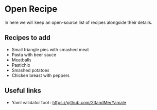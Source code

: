 # Open Recipe

In here we will keep an open-source list of recipes alongside their details.

## Recipes to add

- Small triangle pies with smashed meat
- Pasta with beer sauce
- Meatballs
- Pastichio
- Smashed potatoes
- Chicken breast with peppers

## Useful links

- Yaml validator tool : https://github.com/23andMe/Yamale
